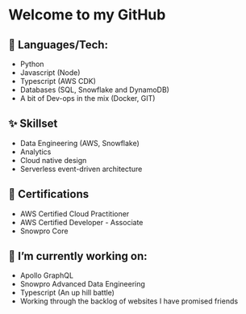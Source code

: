 # Welcome to my GitHub

## :mega: Languages/Tech:

* Python
* Javascript (Node)
* Typescript (AWS CDK)
* Databases (SQL, Snowflake and DynamoDB)
* A bit of Dev-ops in the mix (Docker, GIT)

## ✨ Skillset

* Data Engineering (AWS, Snowflake)
* Analytics 
* Cloud native design 
* Serverless event-driven architecture

## 🐙 Certifications
* AWS Certified Cloud Practitioner
* AWS Certified Developer - Associate
* Snowpro Core

## 🌱 I’m currently working on:

* Apollo GraphQL
* Snowpro Advanced Data Engineering 
* Typescript (An up hill battle)
* Working through the backlog of websites I have promised friends


